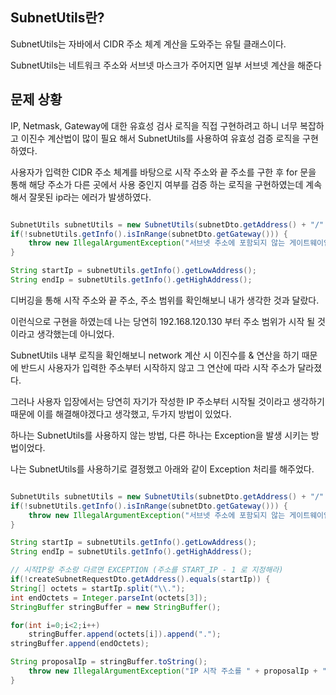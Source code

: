 ## SubnetUtils란?

SubnetUtils는 자바에서 CIDR 주소 체계 계산을 도와주는 유틸 클래스이다.

SubnetUtils는 네트워크 주소와 서브넷 마스크가 주어지면 일부 서브넷 계산을 해준다

## 문제 상황

IP, Netmask, Gateway에 대한 유효성 검사 로직을 직접 구현하려고 하니 너무 복잡하고 이진수 계산법이 많이 필요 해서 SubnetUtils를 사용하여 유효성 검증 로직을 구현하였다.

사용자가 입력한 CIDR 주소 체계를 바탕으로 시작 주소와 끝 주소를 구한 후 for 문을 통해 해당 주소가 다른 곳에서 사용 중인지 여부를 검증 하는 로직을 구현하였는데 계속해서 잘못된 ip라는 에러가 발생하였다.

```java

SubnetUtils subnetUtils = new SubnetUtils(subnetDto.getAddress() + "/" + subnetDto.getPrefix());
if(!subnetUtils.getInfo().isInRange(subnetDto.getGateway())) {
	throw new IllegalArgumentException("서브넷 주소에 포함되지 않는 게이트웨이입니다. 올바른 게이트웨이를 입력하세요.");
}

String startIp = subnetUtils.getInfo().getLowAddress();
String endIp = subnetUtils.getInfo().getHighAddress();
```

디버깅을 통해 시작 주소와 끝 주소, 주소 범위를 확인해보니 내가 생각한 것과 달랐다.

이런식으로 구현을 하였는데 나는 당연히 192.168.120.130 부터 주소 범위가 시작 될 것이라고 생각했는데 아니었다.

SubnetUtils 내부 로직을 확인해보니 network 계산 시 이진수를 & 연산을 하기 때문에 반드시 사용자가 입력한 주소부터 시작하지 않고 그 연산에 따라 시작 주소가 달라졌다.

그러나 사용자 입장에서는 당연히 자기가 작성한 IP 주소부터 시작될 것이라고 생각하기 때문에 이를 해결해야겠다고 생각했고, 두가지 방법이 있었다. 

하나는 SubnetUtils를 사용하지 않는 방법, 다른 하나는 Exception을 발생 시키는 방법이었다. 

나는 SubnetUtils를 사용하기로 결정했고 아래와 같이 Exception 처리를 해주었다.

```java

SubnetUtils subnetUtils = new SubnetUtils(subnetDto.getAddress() + "/" + subnetDto.getPrefix());
if(!subnetUtils.getInfo().isInRange(subnetDto.getGateway())) {
	throw new IllegalArgumentException("서브넷 주소에 포함되지 않는 게이트웨이입니다. 올바른 게이트웨이를 입력하세요.");
}

String startIp = subnetUtils.getInfo().getLowAddress();
String endIp = subnetUtils.getInfo().getHighAddress();

// 시작IP랑 주소랑 다르면 EXCEPTION (주소를 START_IP - 1 로 지정해라)
if(!createSubnetRequestDto.getAddress().equals(startIp)) {
String[] octets = startIp.split("\\.");
int endOctets = Integer.parseInt(octets[3]);
StringBuffer stringBuffer = new StringBuffer();

for(int i=0;i<2;i++)
	stringBuffer.append(octets[i]).append(".");
stringBuffer.append(endOctets);

String proposalIp = stringBuffer.toString();
	throw new IllegalArgumentException("IP 시작 주소를 " + proposalIp + "로 변경하십시오");
}

```
